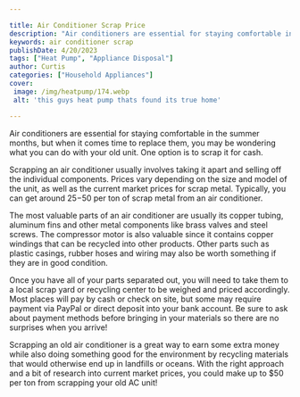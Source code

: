 ```yaml
---

title: Air Conditioner Scrap Price
description: "Air conditioners are essential for staying comfortable in the summer months, but when it comes time to replace them, you may be wo...scroll on and keep learning"
keywords: air conditioner scrap
publishDate: 4/20/2023
tags: ["Heat Pump", "Appliance Disposal"]
author: Curtis
categories: ["Household Appliances"]
cover: 
 image: /img/heatpump/174.webp
 alt: 'this guys heat pump thats found its true home'

---
```


Air conditioners are essential for staying comfortable in the summer months, but when it comes time to replace them, you may be wondering what you can do with your old unit. One option is to scrap it for cash.

Scrapping an air conditioner usually involves taking it apart and selling off the individual components. Prices vary depending on the size and model of the unit, as well as the current market prices for scrap metal. Typically, you can get around $25-$50 per ton of scrap metal from an air conditioner.

The most valuable parts of an air conditioner are usually its copper tubing, aluminum fins and other metal components like brass valves and steel screws. The compressor motor is also valuable since it contains copper windings that can be recycled into other products. Other parts such as plastic casings, rubber hoses and wiring may also be worth something if they are in good condition.

Once you have all of your parts separated out, you will need to take them to a local scrap yard or recycling center to be weighed and priced accordingly. Most places will pay by cash or check on site, but some may require payment via PayPal or direct deposit into your bank account. Be sure to ask about payment methods before bringing in your materials so there are no surprises when you arrive!

Scrapping an old air conditioner is a great way to earn some extra money while also doing something good for the environment by recycling materials that would otherwise end up in landfills or oceans. With the right approach and a bit of research into current market prices, you could make up to $50 per ton from scrapping your old AC unit!

